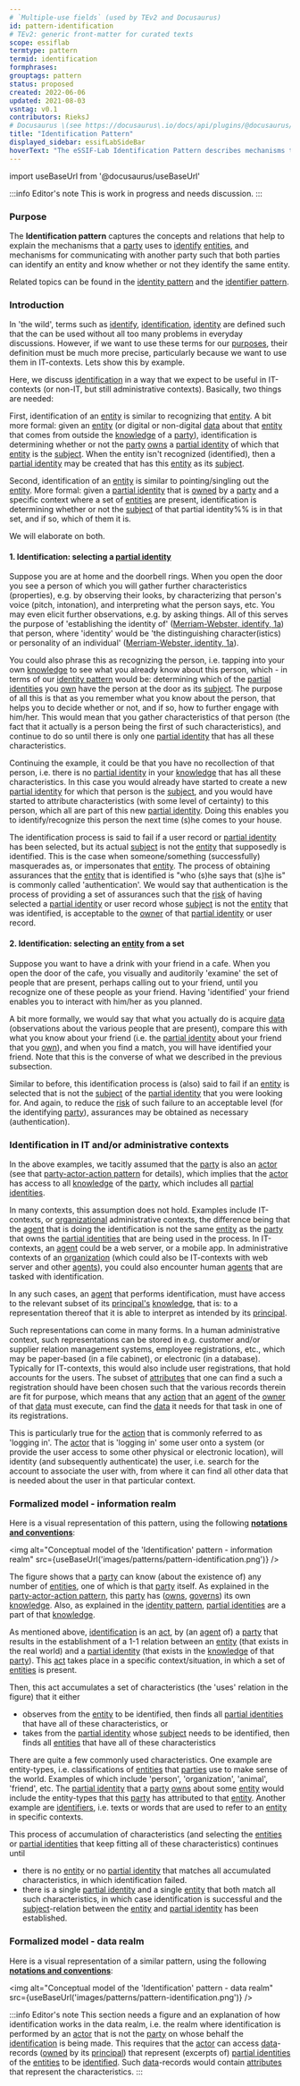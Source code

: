 ```yaml
---
# `Multiple-use fields` (used by TEv2 and Docusaurus)
id: pattern-identification
# TEv2: generic front-matter for curated texts
scope: essiflab
termtype: pattern
termid: identification
formphrases:
grouptags: pattern
status: proposed
created: 2022-06-06
updated: 2021-08-03
vsntag: v0.1
contributors: RieksJ
# Docusaurus \(see https://docusaurus\.io/docs/api/plugins/@docusaurus/plugin-content-docs#markdown-front-matter\):
title: "Identification Pattern"
displayed_sidebar: essifLabSideBar
hoverText: "The eSSIF-Lab Identification Pattern describes mechanisms that a Party uses to Identify Entities, and mechanisms for communicating with another Party such that both Parties can identify an entity and know whether or not they identify the same entity."
---
```


import useBaseUrl from '@docusaurus/useBaseUrl'

:::info Editor's note
This is work in progress and needs discussion.
:::

### Purpose
The **Identification pattern** captures the concepts and relations that help to explain the mechanisms that a [party](@) uses to [identify](@) [entities](@), and mechanisms for communicating with another party such that both parties can identify an entity and know whether or not they identify the same entity.

Related topics can be found in the [identity pattern](pattern-identity@) and the [identifier pattern](pattern-identifier@).

### Introduction
In 'the wild', terms such as [identify](https://www.merriam-webster.com/dictionary/identify), [identification](https://www.merriam-webster.com/dictionary/identification), [identity](https://www.merriam-webster.com/dictionary/identity) are defined such that the can be used without all too many problems in everyday discussions. However, if we want to use these terms for our [purposes](../essifLab-objectives), their definition must be much more precise, particularly because we want to use them in IT-contexts. Lets show this by example.

Here, we discuss [identification](@) in a way that we expect to be useful in IT-contexts (or non-IT, but still administrative contexts). Basically, two things are needed:

First, identification of an [entity](@) is similar to recognizing that [entity](@). A bit more formal: given an [entity](@) (or digital or non-digital [data](@) about that [entity](@) that comes from outside the [knowledge](@) of a [party](@)), identification is determining whether or not the [party](@) [owns](@) a [partial identity](@) of which that [entity](@) is the [subject](@). When the entity isn't recognized (identified), then a [partial identity](@) may be created that has this [entity](@) as its [subject](@).

Second, identification of an [entity](@) is similar to pointing/singling out the [entity](@). More formal: given a [partial identity](@) that is [owned](@) by a [party](@) and a specific context where a set of [entities](@) are present, identification is determining whether or not the [subject](@) of that partial identity%% is in that set, and if so, which of them it is.

We will elaborate on both.

#### 1. Identification: selecting a [partial identity](@)

Suppose you are at home and the doorbell rings. When you open the door you see a person of which you will gather further characteristics (properties), e.g. by observing their looks, by characterizing that person's voice (pitch, intonation), and interpreting what the person says, etc. You may even elicit further observations, e.g. by asking things. All of this serves the purpose of 'establishing the identity of' ([Merriam-Webster, identify, 1a](https://www.merriam-webster.com/dictionary/identify)) that person, where 'identity' would be 'the distinguishing character(istics) or personality of an individual' ([Merriam-Webster, identity, 1a](https://www.merriam-webster.com/dictionary/identity)).

You could also phrase this as recognizing the person, i.e. tapping into your own [knowledge](@) to see what you already know about this person, which - in terms of our [identity pattern](pattern-identity@) would be: determining which of the [partial identities](@) you [own](@) have the person at the door as its [subject](@). The purpose of all this is that as you remember what you know about the person, that helps you to decide whether or not, and if so, how to further engage with him/her. This would mean that you gather characteristics of that person (the fact that it actually is a person being the first of such characteristics), and continue to do so until there is only one [partial identity](@) that has all these characteristics.

Continuing the example, it could be that you have no recollection of that person, i.e. there is no [partial identity](@) in your [knowledge](@) that has all these characteristics. In this case you would already have started to create a new [partial identity](@) for which that person is the [subject](@), and you would have started to attribute characteristics (with some level of certainty) to this person, which all are part of this new [partial identity](@). Doing this enables you to identify/recognize this person the next time (s)he comes to your house.

The identification process is said to fail if a user record or [partial identity](@) has been selected, but its actual [subject](@) is not the [entity](@) that supposedly is identified. This is the case when someone/something (successfully) masquerades as, or impersonates that [entity](@). The process of obtaining assurances that the [entity](@) that is identified is "who (s)he says that (s)he is" is commonly called 'authentication'. We would say that authentication is the process of providing a set of assurances such that the [risk](@) of having selected a [partial identity](@) or user record whose [subject](@) is not the [entity](@) that was identified, is acceptable to the [owner](@) of that [partial identity](@) or user record.

#### 2. Identification: selecting an [entity](@) from a set

Suppose you want to have a drink with your friend in a cafe. When you open the door of the cafe, you visually and auditorily 'examine' the set of people that are present, perhaps calling out to your friend, until you recognize one of these people as your friend. Having 'identified' your friend enables you to interact with him/her as you planned.

A bit more formally, we would say that what you actually do is acquire [data](@) (observations about the various people that are present), compare this with what you know about your friend (i.e. the [partial identity](@) about your friend that you [own](@)), and when you find a match, you will have identified your friend. Note that this is the converse of what we described in the previous subsection.

Similar to before, this identification process is (also) said to fail if an [entity](@) is selected that is not the [subject](@) of the [partial identity](@) that you were looking for. And again, to reduce the [risk](@) of such failure to an acceptable level (for the identifying [party](@)), assurances may be obtained as necessary (authentication).

### Identification in IT and/or administrative contexts

In the above examples, we tacitly assumed that the [party](@) is also an [actor](@) (see that [party-actor-action pattern](pattern-party-actor-action@) for details), which implies that the [actor](@) has access to all [knowledge](@) of the [party](@), which includes all [partial identities](@).

In many contexts, this assumption does not hold. Examples include IT-contexts, or [organizational](@) administrative contexts, the difference being that the [agent](@) that is doing the identification is not the same [entity](@) as the [party](@) that owns the [partial identities](@) that are being used in the process. In IT-contexts, an [agent](@) could be a web server, or a mobile app. In administrative contexts of an [organization](@) (which could also be IT-contexts with web server and other [agents](@)), you could also encounter human [agents](@) that are tasked with identification.

In any such cases, an [agent](@) that performs identification, must have access to the relevant subset of its [principal's](@) [knowledge](@), that is: to a representation thereof that it is able to interpret as intended by its [principal](@).

Such representations can come in many forms. In a human administrative context, such representations can be stored in e.g. customer and/or supplier relation management systems, employee registrations, etc., which may be paper-based (in a file cabinet), or electronic (in a database). Typically for IT-contexts, this would also include user registrations, that hold accounts for the users. The subset of [attributes](@) that one can find a such a registration should have been chosen such that the various records therein are fit for purpose, which means that any [action](@) that an [agent](@) of the [owner](@) of that [data](@) must execute, can find the [data](@) it needs for that task in one of its registrations.

This is particularly true for the [action](@) that is commonly referred to as 'logging in'. The [actor](@) that is 'logging in' some user onto a system (or provide the user access to some other physical or electronic location), will identity (and subsequently authenticate) the user, i.e. search for the account to associate the user with, from where it can find all other data that is needed about the user in that particular context.

### Formalized model - information realm
Here is a visual representation of this pattern, using the following **[notations and conventions](../notations-and-conventions#pattern-diagram-notations)**:

<img
  alt="Conceptual model of the 'Identification' pattern - information realm"
  src={useBaseUrl('images/patterns/pattern-identification.png')}
/>

The figure shows that a [party](@) can know (about the existence of) any number of [entities](@), one of which is that [party](@) itself. As explained in the [party-actor-action pattern](pattern-party-actor-action@), this [party](@) has ([owns](@), [governs](@)) its own [knowledge](@). Also, as explained in the [identity pattern](pattern-identity@), [partial identities](@) are a part of that [knowledge](@).

As mentioned above, [identification](@) is an [act](@), by (an [agent](@) of) a [party](@) that results in the establishment of a 1-1 relation between an [entity](@) (that exists in the real world) and a [partial identity](@) (that exists in the [knowledge](@) of that [party](@)). This [act](@) takes place in a specific context/situation, in which a set of [entities](@) is present.

Then, this act accumulates a set of characteristics (the 'uses' relation in the figure) that it either
- observes from the [entity](@) to be identified, then finds all [partial identities](@) that have all of these characteristics, or
- takes from the [partial identity](@) whose [subject](@) needs to be identified, then finds all [entities](@) that have all of these characteristics

There are quite a few commonly used characteristics. One example are entity-types, i.e. classifications of [entities](@) that [parties](@) use to make sense of the world. Examples of which include 'person', 'organization', 'animal', 'friend', etc. The [partial identity](@) that a [party](@) [owns](@) about some [entity](@) would include the entity-types that this [party](@) has attributed to that [entity](@). Another example are [identifiers](@), i.e. texts or words that are used to refer to an [entity](@) in specific contexts.

This process of accumulation of characteristics (and selecting the [entities](@) or [partial identities](@) that keep fitting all of these characteristics) continues until
- there is no [entity](@) or no [partial identity](@) that matches all accumulated characteristics, in which identification failed.
- there is a single [partial identity](@) and a single [entity](@) that both match all such characteristics, in which case identification is successful and the [subject](@)-relation between the [entity](@) and [partial identity](@) has been established.

### Formalized model - data realm
Here is a visual representation of a similar pattern, using the following **[notations and conventions](../notations-and-conventions#pattern-diagram-notations)**:

<img
  alt="Conceptual model of the 'Identification' pattern - data realm"
  src={useBaseUrl('images/patterns/pattern-identification.png')}
/>

:::info Editor's note
This section needs a figure and an explanation of how identification works in the data realm, i.e. the realm where identification is performed by an [actor](@) that is not the [party](@) on whose behalf the [identification](@) is being made. This requires that the [actor](@) can access [data](@)-records ([owned](@) by its [principal](@)) that represent (excerpts of) [partial identities](@) of the [entities](@) to be [identified](@). Such [data](@)-records would contain [attributes](@) that represent the characteristics.
:::
